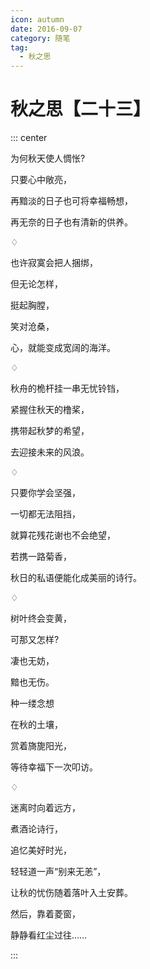 ```yaml
---
icon: autumn
date: 2016-09-07
category: 随笔
tag:
  - 秋之思
---
```


# 秋之思【二十三】

::: center

为何秋天使人惆怅?

只要心中敞亮，

再黯淡的日子也可将幸福畅想，

再无奈的日子也有清新的供养。

♢

也许寂寞会把人捆绑，

但无论怎样，

挺起胸膛，

笑对沧桑，

心，就能变成宽阔的海洋。

♢

秋舟的桅杆挂一串无忧铃铛，

紧握住秋天的橹桨，

携带起秋梦的希望，

去迎接未来的风浪。

♢

只要你学会坚强，

一切都无法阻挡，

就算花残花谢也不会绝望，

若携一路菊香，

秋日的私语便能化成美丽的诗行。

♢

树叶终会变黄，

可那又怎样?

凄也无妨，

黯也无伤。

种一缕念想

在秋的土壤，

赏着旖旎阳光，

等待幸福下一次叩访。

♢

迷离时向着远方，

煮酒论诗行，

追忆美好时光，

轻轻道一声“别来无恙”，

让秋的忧伤随着落叶入土安葬。

然后，靠着菱窗，

静静看红尘过往……

:::
